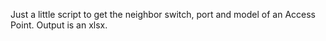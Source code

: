 Just a little script to get the neighbor switch, port and model of an Access Point. Output is an xlsx.
